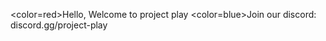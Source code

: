<color=red>Hello, Welcome to project play</color> <color=blue>Join our discord: discord.gg/project-play</color>

